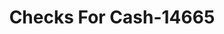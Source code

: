 ---
f_zip-code: 53545
f_state-code: WI
title: Checks For Cash-14665
f_phone: 608-743-0123
f_city-only: Janesville
f_address: 1817 East Milwaukee Street Janesville
f_location-unique-id: '14665'
slug: checks-for-cash-14665
updated-on: '2024-05-30T13:46:58.046Z'
created-on: '2024-05-30T13:36:59.803Z'
published-on: '2024-05-30T13:54:32.469Z'
f_city-state: cms/city/janesville-wi.md
f_company: cms/company/checks-for-cash.md
f_state: cms/state/wisconsin.md
layout: '[payday-loan].html'
tags: payday-loan
---